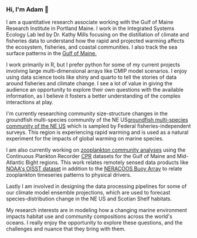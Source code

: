 ### Hi, I'm Adam 👋

I am a quantitative research associate working with the Gulf of Maine Research Institute in Portland Maine. I work in the Integrated Systems Ecology Lab led by Dr. Kathy Mills focusing on the distillation of climate and fisheries data to understand how the rapid and projected warming affects the ecosystem, fisheries, and coastal communities. I also track the sea surface patterns in the [Gulf of Maine.](https://adamkemberling.github.io/oisst_mainstays/R/markdown_reports/GOM_Annual_Report.html)

I work primarily in R, but I prefer python for some of my current projects involving large multi-dimensional arrays like CMIP model scenarios. I enjoy using data science tools like shiny and quarto to tell the stories of data around fisheries and climate change. I see a lot of value in giving the audience an opportunity to explore their own questions with the available information, as I believe it fosters a better understanding of the complex interactions at play.

I'm currently researching community size-structure changes in the groundfish multi-species community of the NE US[groundfish multi-species community of the NE US](https://adamkemberling.github.io/nefsc_trawl) which is sampled by Federal fisheries-independent surveys. This region is experiencing rapid warming and is used as a natural experiment for the impacts of global warming on marine species.

I am also currently working on [zooplankton community analyses](https://github.com/adamkemberling/continuous_plankton_recorder) using the Continuous Plankton Recorder [CPR](https://www.cprsurvey.org/) datasets for the Gulf of Maine and Mid-Atlantic Bight regions. This work relates remotely sensed data products like [NOAA's OISST dataset](https://www.ncdc.noaa.gov/oisst) in addition to the [NERACOOS Buoy Array](http://www.neracoos.org/realtime_map) to relate zooplankton timeseries patterns to physical drivers.

Lastly I am involved in designing the data processing pipelines for some of our climate model ensemble projections, which are used to forecast species-distribution change in the NE US and Scotian Shelf habitats.

My research interests are in modeling how a changing marine environment impacts habitat use and community compositions across the world's oceans. I really enjoy the opportunity to explore these questions, and the challenges and nuance that they bring with them.


<!--
**adamkemberling/adamkemberling** is a ✨ _special_ ✨ repository because its `README.md` (this file) appears on your GitHub profile.

Here are some ideas to get you started:

- 🔭 I’m currently working on ...
- 🌱 I’m currently learning ...
- 👯 I’m looking to collaborate on ...
- 🤔 I’m looking for help with ...
- 💬 Ask me about ...
- 📫 How to reach me: ...
- 😄 Pronouns: ...
- ⚡ Fun fact: ...
-->
